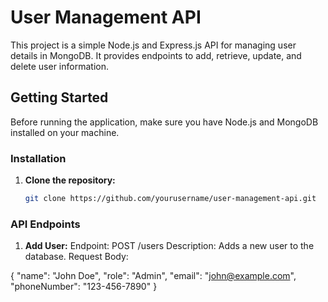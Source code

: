 # User Management API

This project is a simple Node.js and Express.js API for managing user details in MongoDB. It provides endpoints to add, retrieve, update, and delete user information.

## Getting Started

Before running the application, make sure you have Node.js and MongoDB installed on your machine.

### Installation

1. **Clone the repository:**

   ```bash
   git clone https://github.com/yourusername/user-management-api.git


### API Endpoints
1. **Add User:**
Endpoint: POST /users
Description: Adds a new user to the database.
Request Body:

{
  "name": "John Doe",
  "role": "Admin",
  "email": "john@example.com",
  "phoneNumber": "123-456-7890"
}

